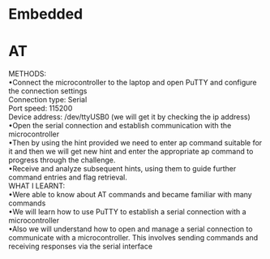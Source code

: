 # **Embedded**
# AT 
METHODS: <br/>
•Connect the microcontroller to the laptop and open PuTTY and configure the connection settings <br/>
          Connection type: Serial <br/>
          Port speed: 115200 <br/>
          Device address: /dev/ttyUSB0 (we will get it by checking the ip address) <br/>
•Open the serial connection and establish communication with the microcontroller <br/>
•Then by using the hint provided we need to enter ap command    suitable for it and then we will get new hint and enter the appropriate ap command to progress through the challenge.<br/>
•Receive and analyze subsequent hints, using them to guide further command entries and flag retrieval.<br/>
WHAT I LEARNT: <br/>
•Were able to know about AT commands and became familiar with many commands <br/>
•We will learn how to use PuTTY to establish a serial connection with a microcontroller <br/>
•Also we will understand how to open and manage a serial connection to communicate with a microcontroller. This involves sending commands and receiving responses via the serial interface<br/>

